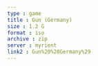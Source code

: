 ```yaml
---
type : game
title : Gun (Germany)
size : 1.2 G
format : iso
archive : zip
server : myrient
link2 : Gun%20%28Germany%29
---
```

